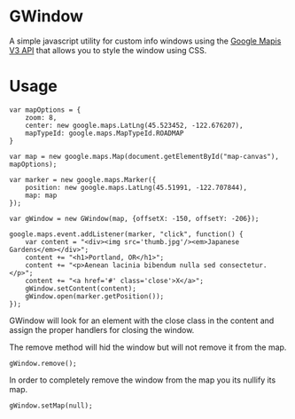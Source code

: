 GWindow
=============
A simple javascript utility for custom info windows using the [Google Mapis V3 API](http://code.google.com/apis/maps/documentation/javascript/reference.html) that allows you to style the window using CSS.
  
Usage
=============

    var mapOptions = {
        zoom: 8,
        center: new google.maps.LatLng(45.523452, -122.676207),
        mapTypeId: google.maps.MapTypeId.ROADMAP
    }
    
    var map = new google.maps.Map(document.getElementById("map-canvas"), mapOptions);

    var marker = new google.maps.Marker({
        position: new google.maps.LatLng(45.51991, -122.707844),
        map: map
    });
    
    var gWindow = new GWindow(map, {offsetX: -150, offsetY: -206});
    
    google.maps.event.addListener(marker, "click", function() {
        var content = "<div><img src='thumb.jpg'/><em>Japanese Gardens</em></div>";
        content += "<h1>Portland, OR</h1>";
        content += "<p>Aenean lacinia bibendum nulla sed consectetur.</p>";
        content += "<a href='#' class='close'>X</a>";
        gWindow.setContent(content);
        gWindow.open(marker.getPosition());
    });
    
GWindow will look for an element with the close class in the content and assign the proper handlers for closing the window.

The remove method will hid the window but will not remove it from the map.
    
    gWindow.remove();
    
In order to completely remove the window from the map you its nullify its map.

    gWindow.setMap(null);